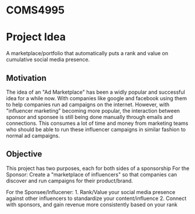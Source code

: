 # COMS4995

# Project Idea
A marketplace/portfolio that automatically puts a rank and value on cumulative social media presence.

## Motivation
The idea of an "Ad Marketplace" has been a widly popular and successful idea for a while now. With companies like google and facebook using them to help companies run ad campaigns on the internet. However, with "influencer marketing" becoming more popular, the interaction between sponsor and sponsee is still being done manually through emails and connections. This consumes a lot of time and money from marketing teams who should be able to run these influencer campaigns in similar fashion to normal ad campaigns.

## Objective
This project has two purposes, each for both sides of a sponsorship
For the Sponsor:
    Create a "marketplace of influencers" so that companies can discover and run campaigns for their product/brand.

For the Sponsee/Influcener:
    1. Rank/Value your social media presence against other influencers to standardize your content/influence
    2. Connect with sponsors, and gain revenue more consistently based on your rank
